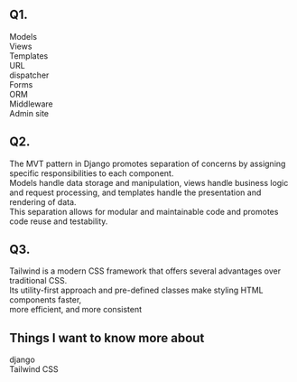## Q1. 
Models<br>
Views <br>
Templates<br>
URL <br>
dispatcher<br>
Forms<br>
ORM <br>
Middleware<br>
Admin site<br>
## Q2.
The MVT pattern in Django promotes separation of concerns by assigning specific responsibilities to each component. <br>
Models handle data storage and manipulation, views handle business logic and request processing, and templates handle the presentation and rendering of data.<br>
This separation allows for modular and maintainable code and promotes code reuse and testability.<br>
## Q3.
Tailwind is a modern CSS framework that offers several advantages over traditional CSS.<br>
Its utility-first approach and pre-defined classes make styling HTML components faster,<br>
more efficient, and more consistent<br>
## Things I want to know more about
django<br>
Tailwind CSS<br>
